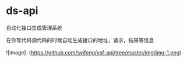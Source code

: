 # ds-api
自动化接口生成管理系统

在你写代码调代码的时候自动生成接口的地址，请求，结果等信息

 ![image]（https://github.com/syifeng/ysf-api/tree/master/img/img-1.png)
